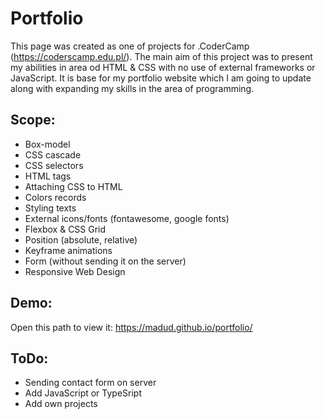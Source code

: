# Portfolio
This page was created as one of projects for .CoderCamp (https://coderscamp.edu.pl/). 
The main aim of this project was to present my abilities in area od HTML & CSS with no use of external frameworks or JavaScript.
It is base for my portfolio website which I am going to update along with expanding my skills in the area of programming.

## Scope:
- Box-model
- CSS cascade
- CSS selectors
- HTML tags
- Attaching CSS to HTML
- Colors records
- Styling texts
- External icons/fonts (fontawesome, google fonts)
- Flexbox & CSS Grid
- Position (absolute, relative)
- Keyframe animations
- Form (without sending it on the server)
- Responsive Web Design

## Demo:
Open this path to view it: https://madud.github.io/portfolio/

## ToDo:
- Sending contact form on server
- Add JavaScript or TypeSript
- Add own projects



